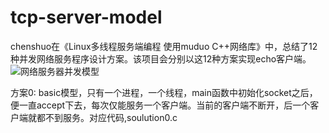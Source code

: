 # tcp-server-model
chenshuo在《Linux多线程服务端编程 使用muduo C++网络库》中，总结了12种并发网络服务程序设计方案。该项目会分别以这12种方案实现echo客户端。
![网络服务器并发模型](http://img.blog.csdn.net/20170107230947044?watermark/2/text/aHR0cDovL2Jsb2cuY3Nkbi5uZXQvQXNoaW5lZQ==/font/5a6L5L2T/fontsize/400/fill/I0JBQkFCMA==/dissolve/70/gravity/SouthEast)

方案0: basic模型，只有一个进程，一个线程，main函数中初始化socket之后，便一直accept下去，每次仅能服务一个客户端。当前的客户端不断开，后一个客户端就都不到服务。对应代码,soulution0.c
